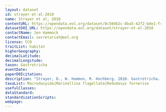 ```yaml
---
layout: dataset
id: strayer-et-al-2010
name: Strayer et al, 2010
contentURL: https://opendata.eol.org/dataset/8c504b2c-8ba5-42f2-bde1-f46864566068/resource/f9c8d75b-dc6f-4291-b380-2a994674e3d3/download/strayer.zip
datasetDOI_URL: https://opendata.eol.org/dataset/strayer-et-al-2010
contactName: Jen Hammock
contactEmail: secretariat@eol.org
license: CC0
traitList: habitat
higherGeography:
decimalLatitude:
decimalLongitude:
taxon: Gastrotricha
eventDate:
paperDOIcitation: 
description: "Strayer, D., W. Hummon, R. Hochberg. 2010. Gastrotricha. Pp. 163-172 in J Thorp, A Covich, eds. Ecology and Classification of North American Freshwater Invertebrates, 3rd Edition. London, England: Academic Press. Accessed July 26, 2020 at http://www.caryinstitute.org/sites/default/files/public/reprints/thorp_covich_gastrotrichs_2010.pdf."
taxaList: Macrodasyida|Marinellina flagellata|Redudasys fornerise
usefulClasses:
dataStandard:
standardizationScripts:
webpage:
---
```


